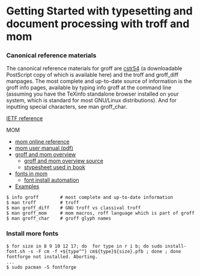 # Getting Started with typesetting and document processing with troff and mom

### Canonical reference materials

The canonical reference materials for groff are [cstr54](https://www.troff.org/54.pdf) (a downloadable PostScript copy of which is available here) and the troff and groff_diff manpages. The most complete and up-to-date source of information is the groff info pages, available by typing info groff at the command line (assuming you have the TeXinfo standalone browser installed on your system, which is standard for most GNU/Linux distributions). And for inputting special characters, see man groff_char.

[IETF reference](https://tools.ietf.org/doc/groff/html/mom/intro.html#top)

MOM
- [mom online reference](https://www.schaffter.ca/mom/momdoc/toc.html)
- [mom user manual (pdf)](https://www.schaffter.ca/mom/pdf/mom-pdf.pdf)
- [groff and mom overview](https://www.schaffter.ca/shared/groff-and-mom.pdf)
  - [groff and mom overview source](https://www.schaffter.ca/shared/groff-and-mom.mom)
  - [stypesheet used in book](https://www.schaffter.ca/shared/groff-and-mom-style.mom)
- [fonts in mom](https://www.schaffter.ca/mom/momdoc/appendices.html)
  - [font install automation](https://www.schaffter.ca/mom/momdoc/appendices.html#install-font)
- [Examples](https://www.schaffter.ca/mom/mom-04.html#examples)

```
$ info groff        # most complete and up-to-date information
$ man troff         # troff
$ man groff_diff    # GNU troff vs classival troff
$ man groff_mom     # mom macros, roff language which is part of groff
$ man groff_char    # groff glyph names
```

### Install more fonts

```
$ for size in 8 9 10 12 17; do  for type in r i b; do sudo install-font.sh -s -F cm -f +${type^^} cm${type}${size}.pfb ; done ; done
fontforge not installed. Aborting.
...
$ sudo pacman -S fontforge
```
